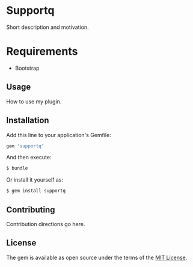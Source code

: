 # Supportq
Short description and motivation.

# Requirements
* Bootstrap

## Usage
How to use my plugin.

## Installation
Add this line to your application's Gemfile:

```ruby
gem 'supportq'
```

And then execute:
```bash
$ bundle
```

Or install it yourself as:
```bash
$ gem install supportq
```

## Contributing
Contribution directions go here.

## License
The gem is available as open source under the terms of the [MIT License](https://opensource.org/licenses/MIT).
